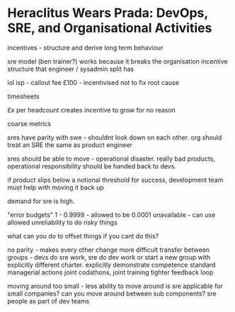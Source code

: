 # Heraclitus Wears Prada: DevOps, SRE, and Organisational Activities

incentives - structure and derive long term behaviour

sre model (ben trainer?) works because it breaks the organisation incentive
structure that engineer / sysadmin split has

iol isp - callout fee £100 - incentivised not to fix root cause

timesheets

£x per headcount creates incentive to grow for no reason

coarse metrics

sres have parity with swe - shouldnt look down on each other. org should treat
an SRE the same as product engineer

sres should be able to move - operational disaster. really bad products,
operational responsibility should be handed back to devs.

if product slips below a notional threshold for success, development team must
help with moving it back up

demand for sre is high.

"error budgets" 1 - 0.9999 - allowed to be 0.0001 unavailable - can use allowed
unreliability to do risky things

what can you do to offset things if you cant do this?

no parity - 
	makes every other change more difficult
	transfer between groups - devs do sre work, sre do dev work
	or start a new group with explicitly different charter.
	explicitly demonstrate competence
	standard managerial actions
	joint codathons, joint training
	tighter feedback loop

moving around
	too small - less ability to move around
	is sre applicable for small companies?
	can you move around between sub components?
	sre people as part of dev teams
